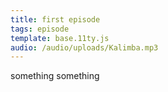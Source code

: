 ```yaml
---
title: first episode
tags: episode
template: base.11ty.js
audio: /audio/uploads/Kalimba.mp3
---
```


something something
